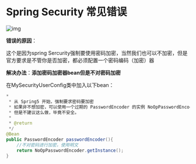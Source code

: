 # Spring Security 常见错误

![img](https://fastly.jsdelivr.net/gh/LetengZzz/img@main/tc2/img202402241730734.jpg)

**错误的原因**：

这个是因为spring Sercurity强制要使用密码加密，当然我们也可以不加密，但是官方要求是不管你是否加密，都必须配置一个密码编码（加密）器

**解决办法**：**添加密码加密器bean但是不对密码加密**

在MySecurityUserConfig类中加入以下bean：

```java
*
 * 从 Spring5 开始，强制要求密码要加密
 * 如果非不想加密，可以使用一个过期的 PasswordEncoder 的实例 NoOpPasswordEncoder，
 * 但是不建议这么做，毕竟不安全。
 *
 * @return
 */
@Bean
public PasswordEncoder passwordEncoder(){
    //不对密码进行加密，使用明文
    return NoOpPasswordEncoder.getInstance();
}
```

